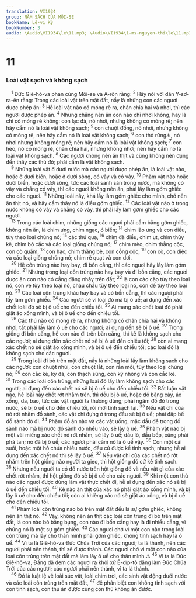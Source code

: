 ```yaml
---
translation: VI1934
group: NĂM SÁCH CỦA MÔI-SE
bookName: Lê-vi Ký 
bookNumber: 3
audio: \Audio\VI1934\le\11.mp3; \Audio\VI1934\1-ms-nguyen-thi\le\11.mp3
---
```


<div class="title"><h1>11</h1><h3>Loài vật sạch và không sạch</h3></div>
<span class="verse le_11_1"> <sup>1</sup> Đức Giê-hô-va phán cùng Môi-se và A-rôn rằng: </span>
<span class="verse le_11_2"><sup>2</sup> Hãy nói với dân Y-sơ-ra-ên rằng: Trong các loài vật trên mặt đất, nầy là những con các ngươi được phép ăn: </span>
<span class="verse le_11_3"><sup>3</sup> Hễ loài vật nào có móng rẽ ra, chân chia hai và nhơi, thì các ngươi được phép ăn. </span>
<span class="verse le_11_4"><sup>4</sup> Nhưng chẳng nên ăn con nào chỉ nhơi không, hay là chỉ có móng rẽ không: con lạc đà, nó nhơi, nhưng không có móng rẽ; nên hãy cầm nó là loài vật không sạch; </span>
<span class="verse le_11_5"><sup>5</sup> con chuột đồng, nó nhơi, nhưng không có móng rẽ, nên hãy cầm nó là loài vật không sạch; </span>
<span class="verse le_11_6"><sup>6</sup> con thỏ rừng<a data-toggle="tooltip" data-placement="bottom" title="Tiếng cội rễ là arnebeth một thứ loài vật chúng ta biết không quả quyết, nhưng giống tựa như thỏ rừng và hay nhơi">⚓</a>, nó nhơi nhưng không móng rẽ; nên hãy cầm nó là loài vật không sạch; </span>
<span class="verse le_11_7"><sup>7</sup> con heo, nó có móng rẽ, chân chia hai, nhưng không nhơi; nên hãy cầm nó là loài vật không sạch. </span>
<span class="verse le_11_8"><sup>8</sup> Các ngươi không nên ăn thịt và cũng không nên đụng đến thây các thú đó; phải cầm là vật không sạch. <br/></span>
<span class="verse le_11_9"> <sup>9</sup> Những loài vật ở dưới nước mà các ngươi được phép ăn, là loài vật nào, hoặc ở dưới biển, hoặc ở dưới sông, có vây và có vảy. </span>
<span class="verse le_11_10"><sup>10</sup> Phàm vật nào hoặc dưới biển, hoặc dưới sông, tức các loài sanh sản trong nước, mà không có vây và chẳng có vảy, thì các ngươi không nên ăn, phải lấy làm gớm ghiếc cho các ngươi. </span>
<span class="verse le_11_11"><sup>11</sup> Những loài nầy, khá lấy làm gớm ghiếc cho mình, chớ nên ăn thịt nó, và hãy cầm thây nó là điều gớm ghiếc. </span>
<span class="verse le_11_12"><sup>12</sup> Các loài vật nào ở trong nước không có vây và chẳng có vảy, thì phải lấy làm gớm ghiếc cho các ngươi. <br/></span>
<span class="verse le_11_13"> <sup>13</sup> Trong các loài chim, những giống các ngươi phải cầm bằng gớm ghiếc, không nên ăn, là chim ưng, chim ngạc, ó biển; </span>
<span class="verse le_11_14"><sup>14</sup> chim lão ưng và con diều, tùy theo loại chúng nó; </span>
<span class="verse le_11_15"><sup>15</sup> các thứ quạ, </span>
<span class="verse le_11_16"><sup>16</sup> chim đà điểu, chim ụt, chim thủy kê, chim bò cắc và các loại giống chúng nó; </span>
<span class="verse le_11_17"><sup>17</sup> chim mèo, chim thằng cộc, con cò quắm, </span>
<span class="verse le_11_18"><sup>18</sup> con hạc, chim thằng bè, con cồng cộc, </span>
<span class="verse le_11_19"><sup>19</sup> con cò, con diệc và các loại giống chúng nó; chim rẽ quạt và con dơi. <br/></span>
<span class="verse le_11_20"> <sup>20</sup> Hễ côn trùng nào hay bay, đi bốn cẳng, thì các ngươi hãy lấy làm gớm ghiếc. </span>
<span class="verse le_11_21"><sup>21</sup> Nhưng trong loại côn trùng nào hay bay và đi bốn cẳng, các ngươi được ăn con nào có cẳng đặng nhảy trên đất; </span>
<span class="verse le_11_22"><sup>22</sup> là con cào cào tùy theo loại nó, con ve tùy theo loại nó, châu chấu tùy theo loại nó, con dế tùy theo loại nó. </span>
<span class="verse le_11_23"><sup>23</sup> Các loài côn trùng khác hay bay và có bốn cẳng, thì các ngươi phải lấy làm gớm ghiếc. </span>
<span class="verse le_11_24"><sup>24</sup> Các ngươi sẽ vì loại đó mà bị ô uế; ai đụng đến xác chết loài đó sẽ bị ô uế cho đến chiều tối. </span>
<span class="verse le_11_25"><sup>25</sup> Ai mang xác chết loài đó phải giặt áo xống mình, và bị ô uế cho đến chiều tối. <br/></span>
<span class="verse le_11_26"> <sup>26</sup> Các thú nào có móng rẽ ra, nhưng không có chân chia hai và không nhơi, tất phải lấy làm ô uế cho các ngươi; ai đụng đến sẽ bị ô uế. </span>
<span class="verse le_11_27"><sup>27</sup> Trong giống đi bốn cẳng, hễ con nào đi trên bàn cẳng, thì kể là không sạch cho các ngươi; ai đụng đến xác chết nó sẽ bị ô uế đến chiều tối; </span>
<span class="verse le_11_28"><sup>28</sup> còn ai mang xác chết nó sẽ giặt áo xống mình, và bị ô uế đến chiều tối; các loài đó là không sạch cho các ngươi. <br/></span>
<span class="verse le_11_29"> <sup>29</sup> Trong loài đi bò trên mặt đất, nầy là những loài lấy làm không sạch cho các ngươi: con chuột nhủi, con chuột lắt, con rắn mối, tùy theo loại chúng nó; </span>
<span class="verse le_11_30"><sup>30</sup> con cắc kè, kỳ đà, con thạch sùng, con kỳ nhông và con cắc ké. </span>
<span class="verse le_11_31"><sup>31</sup> Trong các loài côn trùng, những loài đó lấy làm không sạch cho các ngươi; ai đụng đến xác chết nó sẽ bị ô uế cho đến chiều tối. </span>
<span class="verse le_11_32"><sup>32</sup> Bất luận vật nào, hễ loài nầy chết rớt nhằm trên, thì đều bị ô uế, hoặc đồ bằng cây, áo xống, da, bao, tức các vật người ta thường dùng; phải ngâm đồ đó trong nước, sẽ bị ô uế cho đến chiều tối, rồi mới tinh sạch lại. </span>
<span class="verse le_11_33"><sup>33</sup> Nếu vật chi của nó rớt nhằm đồ sành, các vật chi đựng ở trong đều sẽ bị ô uế; phải đập bể đồ sành đó đi. </span>
<span class="verse le_11_34"><sup>34</sup> Phàm đồ ăn nào và các vật uống, mặc dầu để trong đồ sành nào mà bị nước đồ sành đó nhểu vào, sẽ lây ô uế. </span>
<span class="verse le_11_35"><sup>35</sup> Phàm vật nào bị một vài miếng xác chết nó rớt nhằm, sẽ lây ô uế; dầu lò, dầu bếp, cũng phải phá tan; nó đã bị ô uế; các ngươi phải cầm nó là ô uế vậy. </span>
<span class="verse le_11_36"><sup>36</sup> Còn một cái suối, hoặc một hồ chứa nhiều nước, đều cứ được kể tinh sạch; nhưng hễ ai đụng đến xác chết nó thì sẽ lây ô uế. </span>
<span class="verse le_11_37"><sup>37</sup> Nếu vật chi của xác chết nó rớt nhằm trên hột giống nào người ta gieo, thì hột giống đó cứ kể tinh sạch. </span>
<span class="verse le_11_38"><sup>38</sup> Nhưng nếu người ta có đổ nước trên hột giống đó và nếu vật gì của xác chết rớt nhằm, thì hột giống đó sẽ bị ô uế cho các ngươi. </span>
<span class="verse le_11_39"><sup>39</sup> Khi một con thú nào các ngươi được dùng làm vật thực chết đi, hễ ai đụng đến xác nó sẽ bị ô uế đến chiều tối. </span>
<span class="verse le_11_40"><sup>40</sup> Kẻ nào ăn thịt của xác nó phải giặt áo xống mình, và bị lây ô uế cho đến chiều tối; còn ai khiêng xác nó sẽ giặt áo xống, và bị ô uế cho đến chiều tối. <br/></span>
<span class="verse le_11_41"> <sup>41</sup> Phàm loài côn trùng nào bò trên mặt đất đều là sự gớm ghiếc, không nên ăn thịt nó. </span>
<span class="verse le_11_42"><sup>42</sup> Vậy, không nên ăn thịt các loài côn trùng đi bò trên mặt đất, là con nào bò bằng bụng, con nào đi bốn cẳng hay là đi nhiều cẳng, vì chúng nó là một sự gớm ghiếc. </span>
<span class="verse le_11_43"><sup>43</sup> Các ngươi chớ vì một con nào trong loài côn trùng mà lây cho thân mình phải gớm ghiếc, không tinh sạch hay là ô uế. </span>
<span class="verse le_11_44"><sup>44</sup> Vì ta là Giê-hô-va Đức Chúa Trời của các ngươi; ta là thánh, nên các ngươi phải nên thánh, thì sẽ được thánh. Các ngươi chớ vì một con nào của loại côn trùng trên mặt đất mà làm lây ô uế cho thân mình.<a data-toggle="tooltip" data-placement="bottom" title="Le 19:2; 1Phi 1:16">⚓</a></span>
<span class="verse le_11_45"><sup>45</sup> Vì ta là Đức Giê-hô-va, Đấng đã đem các ngươi ra khỏi xứ Ê-díp-tô đặng làm Đức Chúa Trời của các ngươi; các ngươi phải nên thánh, vì ta là thánh. <br/></span>
<span class="verse le_11_46"> <sup>46</sup> Đó là luật lệ về loài súc vật, loài chim trời, các sinh vật động dưới nước và các loài côn trùng trên mặt đất, </span>
<span class="verse le_11_47"><sup>47</sup> để phân biệt con không tinh sạch với con tinh sạch, con thú ăn được cùng con thú không ăn được. <br/></span>
